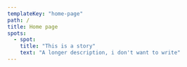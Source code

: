 ```yaml
---
templateKey: "home-page"
path: /
title: Home page
spots:
  - spot:
    title: "This is a story"
    text: "A longer description, i don't want to write"
---
```


